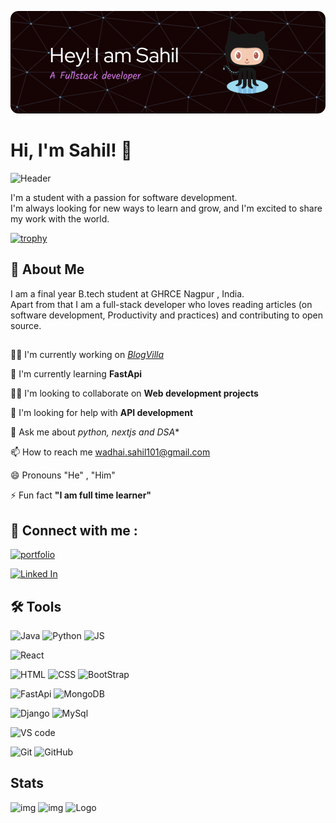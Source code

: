 
![](https://github.com/sahil-wadhai/sahil-wadhai/blob/main/github-header-image.png)
# Hi, I'm Sahil! 👋

![Header](https://komarev.com/ghpvc/?username=sahil-wadhai&label=Profile%20views&color=0e75b6&style=flat)

I'm a student with a passion for software development. \
I'm always looking for new ways to learn and grow, and I'm excited to share my work with the world.

[![trophy](https://github-profile-trophy.vercel.app/?username=sahil-wadhai&theme=onedark)](https://github.com/ryo-ma/github-profile-trophy)

## 🚀 About Me
I am a final year B.tech student at GHRCE Nagpur , India. \
Apart from that I am a full-stack developer
who loves reading articles (on software development,  Productivity and practices) and contributing to open source.

##
👩‍💻 I'm currently working on *[BlogVilla](https://github.com/sahil-wadhai/BlogVilla/)*

🧠 I'm currently learning **FastApi**

👯‍♀️ I'm looking to collaborate on **Web development projects**

🤔 I'm looking for help with **API development**

💬 Ask me about *python, nextjs and DSA**

📫 How to reach me wadhai.sahil101@gmail.com

😄 Pronouns "He" , "Him"

⚡️ Fun fact **"I am full time learner"**


## 🔗 Connect with me :
[![portfolio](https://img.shields.io/badge/my_portfolio-000?style=for-the-badge&logo=ko-fi&logoColor=white)](https://katherineoelsner.com/)

[![Linked In](https://img.shields.io/badge/LinkedIn-0077B5?style=for-the-badge&logo=linkedin&logoColor=white)](https://katherineoelsner.com/)



## 🛠 Tools

![Java](https://img.shields.io/badge/Java-ED8B00?style=for-the-badge&logo=openjdk&logoColor=white)
![Python](https://img.shields.io/badge/Python-FFD43B?style=for-the-badge&logo=python&logoColor=blue)
![JS](https://img.shields.io/badge/JavaScript-323330?style=for-the-badge&logo=javascript&logoColor=F7DF1E)

![React](https://img.shields.io/badge/React-20232A?style=for-the-badge&logo=react&logoColor=61DAFB)

![HTML](https://img.shields.io/badge/HTML5-E34F26?style=for-the-badge&logo=html5&logoColor=white)
![CSS](https://img.shields.io/badge/CSS3-1572B6?style=for-the-badge&logo=css3&logoColor=white)
![BootStrap](https://img.shields.io/badge/Bootstrap-563D7C?style=for-the-badge&logo=bootstrap&logoColor=white)

![FastApi](https://img.shields.io/badge/fastapi-109989?style=for-the-badge&logo=FASTAPI&logoColor=white)
![MongoDB](https://img.shields.io/badge/MongoDB-4EA94B?style=for-the-badge&logo=mongodb&logoColor=white)

![Django](https://img.shields.io/badge/Django-092E20?style=for-the-badge&logo=django&logoColor=green)
![MySql](https://img.shields.io/badge/MySQL-005C84?style=for-the-badge&logo=mysql&logoColor=white)

![VS code](https://img.shields.io/badge/VSCode-0078D4?style=for-the-badge&logo=visual%20studio%20code&logoColor=white)

![Git](https://img.shields.io/badge/GIT-E44C30?style=for-the-badge&logo=git&logoColor=white)
![GitHub](https://img.shields.io/badge/GitHub-100000?style=for-the-badge&logo=github&logoColor=white)


## Stats
![img](https://github-readme-stats.vercel.app/api/top-langs?username=sahil-wadhai&show_icons=true&locale=en&layout=compact)
![img](https://github-readme-stats.vercel.app/api?username=sahil-wadhai&show_icons=true&locale=en)
![Logo](https://github-readme-streak-stats.herokuapp.com/?user=sahil-wadhai&)


